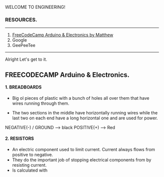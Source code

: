
WELCOME TO ENGINEERING!

### RESOURCES.
---
1. [FreeCodeCamp Arduino & Electronics by Matthew](https://www.youtube.com/watch?v=DPqiIzK97K0)
2. Google 
3. GeePeeTee

---

Alright Let's get to it. 

## FREECODECAMP Arduino & Electronics. 

#### 1. BREADBOARDS

- Big ol pieces of plastic with a bunch of holes all over them that have wires running through them. 

- The two sections in the middle have horizontally running wires while the last two on each end have a long horizontal one and are used for power. 

NEGATIVE(-) / GROUND --> black
POSITIVE(+) --> Red

#### 2. RESISTORS

- An electric component used to limit current. Current always flows from positive to negative.
- They do the important job of stopping electrical components from by resisting current. 
- Is calculated with  


